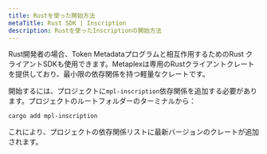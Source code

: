 ```yaml
---
title: Rustを使った開始方法
metaTitle: Rust SDK | Inscription
description: Rustを使ったInscriptionの開始方法
---
```


Rust開発者の場合、Token Metadataプログラムと相互作用するためのRust クライアントSDKも使用できます。Metaplexは専用のRustクライアントクレートを提供しており、最小限の依存関係を持つ軽量なクレートです。

開始するには、プロジェクトに`mpl-inscription`依存関係を追加する必要があります。プロジェクトのルートフォルダーのターミナルから：
```
cargo add mpl-inscription
```
これにより、プロジェクトの依存関係リストに最新バージョンのクレートが追加されます。